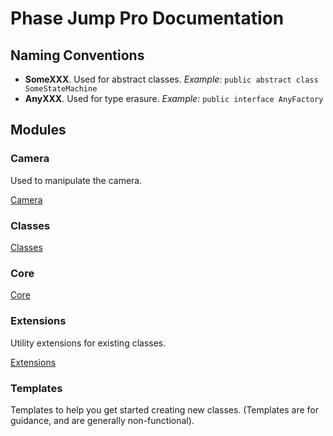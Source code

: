 # Phase Jump Pro Documentation

## Naming Conventions

- **SomeXXX**. Used for abstract classes. _Example:_ `public abstract class SomeStateMachine`
- **AnyXXX**. Used for type erasure. _Example:_ `public interface AnyFactory`

## Modules

### Camera

Used to manipulate the camera.

[Camera](modules/camera.md)

### Classes

[Classes](modules/classes.md)

### Core

[Core](modules/core.md)

### Extensions

Utility extensions for existing classes.

[Extensions](modules/extensions.md)

### Templates

Templates to help you get started creating new classes. (Templates are for guidance, and are generally non-functional).
